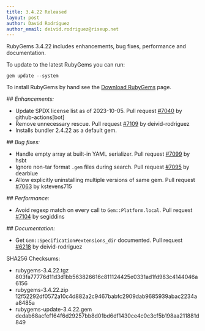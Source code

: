 ```yaml
---
title: 3.4.22 Released
layout: post
author: David Rodríguez
author_email: deivid.rodriguez@riseup.net
---
```


RubyGems 3.4.22 includes enhancements, bug fixes, performance and documentation.

To update to the latest RubyGems you can run:

    gem update --system

To install RubyGems by hand see the [Download RubyGems][download] page.


_## Enhancements:_

* Update SPDX license list as of 2023-10-05. Pull request
  [#7040](https://github.com/rubygems/rubygems/pull/7040) by
  github-actions[bot]
* Remove unnecessary rescue. Pull request
  [#7109](https://github.com/rubygems/rubygems/pull/7109) by
  deivid-rodriguez
* Installs bundler 2.4.22 as a default gem.

_## Bug fixes:_

* Handle empty array at built-in YAML serializer. Pull request
  [#7099](https://github.com/rubygems/rubygems/pull/7099) by hsbt
* Ignore non-tar format `.gem` files during search. Pull request
  [#7095](https://github.com/rubygems/rubygems/pull/7095) by dearblue
* Allow explicitly uninstalling multiple versions of same gem. Pull
  request [#7063](https://github.com/rubygems/rubygems/pull/7063) by
  kstevens715

_## Performance:_

* Avoid regexp match on every call to `Gem::Platform.local`. Pull request
  [#7104](https://github.com/rubygems/rubygems/pull/7104) by segiddins

_## Documentation:_

* Get `Gem::Specification#extensions_dir` documented. Pull request
  [#6218](https://github.com/rubygems/rubygems/pull/6218) by
  deivid-rodriguez


SHA256 Checksums:

* rubygems-3.4.22.tgz  
  803fa77776d11d3d1bb563826616c811124425e0331ad1fd983c4144046a6156
* rubygems-3.4.22.zip  
  12f52292df0572a10c4d882a2c9467babfc2909dab9685939abac2234aa8485a
* rubygems-update-3.4.22.gem  
  dedab68acfef164f6d29257bb8d01bd6df1430ce4c0c3cf5b198aa211881d849


[download]: https://rubygems.org/pages/download

